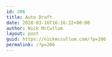 ```yaml
---
id: 206
title: Auto Draft
date: 2020-03-16T16:16:22+00:00
author: Nick McCullum
layout: post
guid: https://nickmccullum.com/?p=206
permalink: /?p=206
---
```

